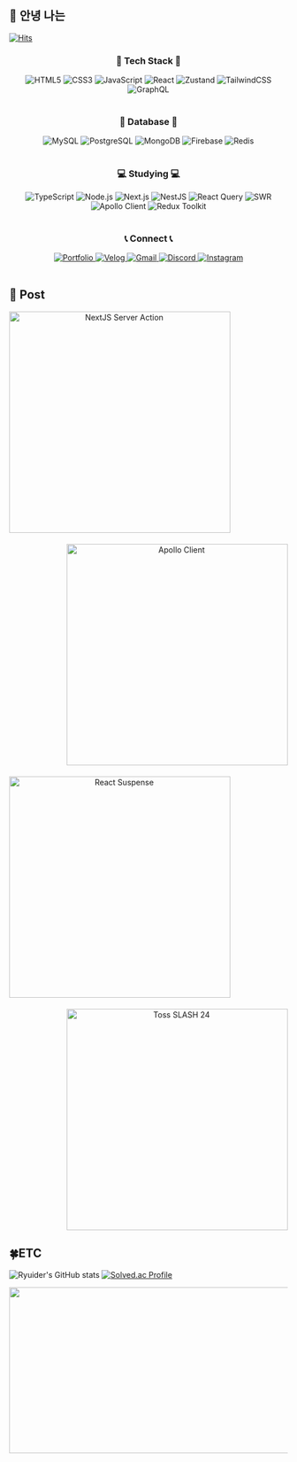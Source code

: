 ## 👋 안녕 나는 
[![Hits](https://hits.seeyoufarm.com/api/count/incr/badge.svg?url=https%3A%2F%2Fgithub.com%2FRyuider-JS&count_bg=%23BD3DC8&title_bg=%23555555&icon=&icon_color=%23E7E7E7&title=hits&edge_flat=false)](https://hits.seeyoufarm.com)
<h3 align="center">🙌 Tech Stack 🙌</h3>
<div align="center" style="display=flex">
  <img src="https://img.shields.io/badge/HTML5-E34F26?style=for-the-badge&logo=html5&logoColor=white" alt="HTML5">
  <img src="https://img.shields.io/badge/CSS3-1572B6?style=for-the-badge&logo=css3&logoColor=white" alt="CSS3">
  <img src="https://img.shields.io/badge/JavaScript-F7DF1E?style=for-the-badge&logo=javascript&logoColor=black" alt="JavaScript">
  <img src="https://img.shields.io/badge/React-61DAFB?style=for-the-badge&logo=react&logoColor=black" alt="React">
  <img src="https://img.shields.io/badge/Zustand-764ABC?style=for-the-badge&logoColor=white" alt="Zustand">
  <img src="https://img.shields.io/badge/Tailwind_CSS-38B2AC?style=for-the-badge&logo=tailwind-css&logoColor=white" alt="TailwindCSS">
  <img src="https://img.shields.io/badge/GraphQL-E10098?style=for-the-badge&logo=graphql&logoColor=white" alt="GraphQL">
</div>

<br>

<h3 align="center">💾 Database 💾</h3>
<div align="center" style="display=flex">
  <img src="https://img.shields.io/badge/MySQL-4479A1?style=for-the-badge&logo=mysql&logoColor=white" alt="MySQL">
  <img src="https://img.shields.io/badge/PostgreSQL-336791?style=for-the-badge&logo=postgresql&logoColor=white" alt="PostgreSQL">
  <img src="https://img.shields.io/badge/MongoDB-47A248?style=for-the-badge&logo=mongodb&logoColor=white" alt="MongoDB">
  <img src="https://img.shields.io/badge/Firebase-FFCA28?style=for-the-badge&logo=firebase&logoColor=black" alt="Firebase">
  <img src="https://img.shields.io/badge/Redis-DC382D?style=for-the-badge&logo=redis&logoColor=white" alt="Redis">
</div>

<br>

<h3 align="center">💻 Studying 💻</h3>
<div align="center" style="display=flex">
  <img src="https://img.shields.io/badge/TypeScript-3178C6?style=for-the-badge&logo=typescript&logoColor=white" alt="TypeScript">
  <img src="https://img.shields.io/badge/Node.js-339933?style=for-the-badge&logo=nodedotjs&logoColor=white" alt="Node.js">
  <img src="https://img.shields.io/badge/Next.js-000000?style=for-the-badge&logo=nextdotjs&logoColor=white" alt="Next.js">
  <img src="https://img.shields.io/badge/NestJS-E0234E?style=for-the-badge&logo=nestjs&logoColor=white" alt="NestJS">
  <img src="https://img.shields.io/badge/React_Query-FF4154?style=for-the-badge&logo=react-query&logoColor=white" alt="React Query">
  <img src="https://img.shields.io/badge/SWR-FF8800?style=for-the-badge&logo=vercel&logoColor=white" alt="SWR">
  <img src="https://img.shields.io/badge/Apollo_Client-311C87?style=for-the-badge&logo=apollographql&logoColor=white" alt="Apollo Client">
  <img src="https://img.shields.io/badge/Redux_Toolkit-764ABC?style=for-the-badge&logo=redux&logoColor=white" alt="Redux Toolkit">
</div>


<br>

<h3 align="center">📞 Connect 📞</h3>
<div align="center" style="display=flex">
  <a href="https://numerous-marble-cec.notion.site/Ryuider-js-5570f66c9f9a4fe7835c062c57f0965f" target="_blank">
    <img src="https://img.shields.io/badge/Portfolio-000000?style=for-the-badge&logo=notion&logoColor=white" alt="Portfolio">
</a>
  <a href="https://velog.io/@rjs8833" target="_blank">
      <img src="https://img.shields.io/badge/Velog-20C997?style=for-the-badge&logo=velog&logoColor=white" alt="Velog">
  </a>
  <a href="mailto:rjs8833@gmail.com" target="_blank">
      <img src="https://img.shields.io/badge/Gmail-D14836?style=for-the-badge&logo=gmail&logoColor=white" alt="Gmail">
  </a>
  <a href="https://discord.com/users/yourdiscordid" target="_blank">
      <img src="https://img.shields.io/badge/Discord-7289DA?style=for-the-badge&logo=discord&logoColor=white" alt="Discord">
  </a>
  <a href="https://www.instagram.com/ryuider.js/" target="_blank">
      <img src="https://img.shields.io/badge/Instagram-E4405F?style=for-the-badge&logo=instagram&logoColor=white" alt="Instagram">
  </a>
</div>

<br>


## 📌 Post

<div align="center" style="display: flex; flex-direction: column; gap: 20px;">

  <div style="display: flex; flex-direction: row; align-items: center; gap: 20px; justify-content: flex-start;">
    <a href="https://velog.io/@rjs8833/NextJS-Server-Action%EC%9D%84-%EC%9D%B4%EC%9A%A9%ED%95%98%EC%97%AC-AWS-S3-%EC%9D%B4%EB%AF%B8%EC%A7%80-%EC%A0%80%EC%9E%A5">
      <img src="https://velog-readme-stats.vercel.app/api?name=rjs8833&slug=NextJS-Server-Action%EC%9D%84-%EC%9D%B4%EC%9A%A9%ED%95%98%EC%97%AC-AWS-S3-%EC%9D%B4%EB%AF%B8%EC%A7%80-%EC%A0%80%EC%9E%A5" alt="NextJS Server Action" width="400">
    </a>
  </div>

  <div style="display: flex; flex-direction: row-reverse; align-items: center; gap: 20px; justify-content: flex-start;">
    <a href="https://velog.io/@rjs8833/Apollo-Client">
      <img src="https://velog-readme-stats.vercel.app/api?name=rjs8833&slug=Apollo-Client" alt="Apollo Client" width="400">
    </a>
  </div>

  <div style="display: flex; flex-direction: row; align-items: center; gap: 20px; justify-content: flex-start;">
    <a href="https://velog.io/@rjs8833/React-Suspense">
      <img src="https://velog-readme-stats.vercel.app/api?name=rjs8833&slug=React-Suspense" alt="React Suspense" width="400">
    </a>
  </div>

  <div style="display: flex; flex-direction: row-reverse; align-items: center; gap: 20px; justify-content: flex-start;">
    <a href="https://velog.io/@rjs8833/Toss-SLASH-24-No-Limit-%ED%9B%84%EA%B8%B0">
      <img src="https://velog-readme-stats.vercel.app/api?name=rjs8833&slug=Toss-SLASH-24-No-Limit-%ED%9B%84%EA%B8%B0" alt="Toss SLASH 24" width="400">
    </a>
  </div>

</div>

## 🍀ETC

![Ryuider's GitHub stats](https://github-readme-stats.vercel.app/api?username=Ryuider-JS&show_icons=true&theme=radical)
[![Solved.ac Profile](http://mazassumnida.wtf/api/v2/generate_badge?boj=rjs8833)](https://solved.ac/rjs8833/)


<a href="https://github.com/devxb/gitanimals">
<img
  src="https://render.gitanimals.org/farms/Ryuider-JS"
  width="600"
  height="300"
/>
</a>


<!--
**JiSeungRyu/JiSeungRyu** is a ✨ _special_ ✨ repository because its `README.md` (this file) appears on your GitHub profile.

Here are some ideas to get you started:

- 🔭 I’m currently working on ..
- 🌱 I’m currently learning ...
- 👯 I’m looking to collaborate on ..
- 🤔 I’m looking for help with ....
- 💬 Ask me about .....
- 📫 How to reach me: ....
- 😄 Pronouns: ...
- ⚡ Fun fact: ..
